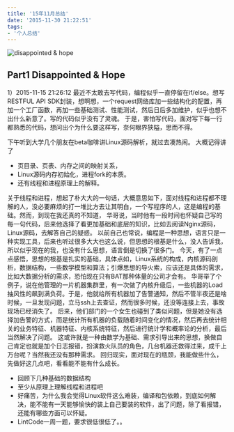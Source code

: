 ```yaml
---
title: '15年11月总结'
date: '2015-11-30 21:22:51'
tags:
- '个人总结'
---
```


![disappointed & hope](http://7xnts0.dl1.z0.glb.clouddn.com/0K21211R_0.png)

## Part1 Disappointed & Hope
1）2015-11-15 21:26:12
最近不太敢去写代码，编程似乎一直停留在if/else。想写RESTFUL API SDK封装，想啊想，一个request网络库加一些结构化的配置，再加一个工厂函数，再加一些基础测试、性能测试，然后日后多加维护，似乎也想不出什么新意了。写的代码似乎没有了灵魂。
于是，害怕写代码，面对写下每一行都熟悉的代码，想问出个为什么要这样写，奈何眼界狭隘，思而不得。
<!-- more -->
下午听到大学几个朋友在beta咖啡讲Linux源码解析，就过去凑热闹。
大概记得讲了

* 页目录、页表、内存之间的映射关系，
*  Linux源码内存初始化，进程fork的本质。
* 还有线程和进程原理上的解释。

关于线程和进程，想起了朴大大的一句话，大概意思如下，面对线程和进程都不理解的人，没必要麻烦的打一堆比方去让其明白，一个写程序的人，这是编程的基础。然而，到现在我还真的不知道，
华哥说，当时他有一段时间也怀疑自己写的每一句代码，后来他选择了看更加基础和底层的知识，比如去阅读Nginx源码，Linux源码，去解答自己的疑惑。
以前自己也常说，编程是一种思想，语言只是一种实现工具，后来也听过很多大大也这么说，但思想的根基是什么，没人告诉我，所以似乎现在的我，也没有什么思想，语言倒是切换了很多门。
今天，有了一点点感悟，思想的根基是扎实的基础，具体点如，Linux系统的构成，内核源码剖析，数据结构，一些数学模型和算法；引爆思想的导火索，应该还是具体的需求，比如大数据分析的需求，恐怕现在只有BAT那种体量的公司才会有。
华哥举了个例子，说在他管理的一片机器集群里，有一次做了内核升级后，一些机器的Load抽风性的飙到满负荷。于是，他就给所有机器加了告警通知，然后不管半夜还是啥时候，一旦发现问题，立马ssh上去查证，然而很多时候，还没等连接上去，事故现场已经消失了。
后来，他们部门的一个女生也碰到了类似问题，但是她没有选择加告警的方式，而是统计所有机器的负载随着时间变化的情况，然后再去统计相关的业务特征、机器特征、内核系统特征，然后进行统计学和概率论的分析，最后当然解决了问题。
这或许就是一种由数学为基础、需求引导出来的思想，换做自己肯定也就是加个日志报错，扮演救火队员的角色，几台机器还救得过来，成千上万台呢？当然我还没有那种需求。
回归现实，面对现在的瓶颈，我能做些什么，先做好这几点吧，看看能不能有什么成长。

* 回顾下几种基础的数据结构
* 至少从原理上理解线程和进程吧
* 好痛苦，为什么我会觉得Linux软件这么难装，编译和包依赖，到底如何解决，能不能有一天能够愉快的装上自己要装的软件，出了问题，除了看报错，还能有哪些方面可以怀疑。
* LintCode一周一题，要求很低很低了。。




